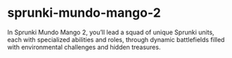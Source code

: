 # sprunki-mundo-mango-2
In Sprunki Mundo Mango 2, you’ll lead a squad of unique Sprunki units, each with specialized abilities and roles, through dynamic battlefields filled with environmental challenges and hidden treasures. 

